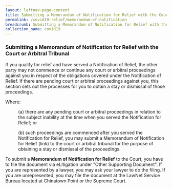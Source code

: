 ```yaml
---
layout: leftnav-page-content
title: Submitting a Memorandum of Notification for Relief with the Court or Arbitral Tribunal
permalink: /covid19-relief/memorandum-of-notification
breadcrumb: Submitting a Memorandum of Notification for Relief with the Court or Arbitral Tribunal
collection_name: covid19
---
```

### Submitting a Memorandum of Notification for Relief with the Court or Arbitral Tribunal ###

If you qualify for relief and have served a Notification of Relief, the other party may not commence or continue any court or arbitral proceedings against you in respect of the obligations covered under the Notification of Relief. If there are pending court or arbitral proceedings against you, this section sets out the processes for you to obtain a stay or dismissal of those proceedings. 

Where:
<p style="margin-left: 40px"> (a) there are any pending court or arbitral proceedings in relation to the subject inability at the time when you served the Notification for Relief; or</p>
<p style="margin-left: 40px"> (b) such proceedings are commenced after you served the Notification for Relief,
you may submit a Memorandum of Notification for Relief (link) to the court or arbitral tribunal for the purpose of obtaining a stay or dismissal of the proceedings.</p>
 
To submit a <b>Memorandum of Notification for Relief</b> to the Court, you have to file the document via eLitigation under "Other Supporting Document". If you are represented by a lawyer, you may ask your lawyer to do the filing. If you are unrepresented, you may file the document at the LawNet Service Bureau located at Chinatown Point or the Supreme Court.

 
<!--
You may find out more information on the submission of a Memorandum of Notification for Relief to the Court at the following websites:
For proceedings before the High Court: link.
For proceedings before the District Court: link.
For proceedings before the Magistrates Court: link.
-->
 
